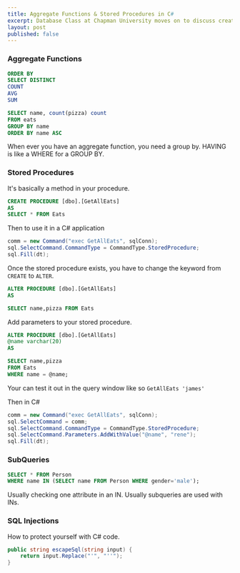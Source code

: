 ```yaml
---
title: Aggregate Functions & Stored Procedures in C#
excerpt: Database Class at Chapman University moves on to discuss creating stored procedures in a SQLServer Management Studio, then how to call them in a c# application.
layout: post
published: false
---
```


### Aggregate Functions

```sql
ORDER BY
SELECT DISTINCT
COUNT
AVG
SUM

SELECT name, count(pizza) count
FROM eats
GROUP BY name
ORDER BY name ASC
```

When ever you have an aggregate function, you need a group by.  HAVING is like a WHERE for a GROUP BY.

### Stored Procedures
It's basically a method in your procedure.

```sql
CREATE PROCEDURE [dbo].[GetAllEats]
AS
SELECT * FROM Eats
```

Then to use it in a C# application

```c#
comm = new Command("exec GetAllEats", sqlConn);
sql.SelectCommand.CommandType = CommandType.StoredProcedure;
sql.Fill(dt);
```

Once the stored procedure exists, you have to change the keyword from `CREATE` to `ALTER`.

```sql
ALTER PROCEDURE [dbo].[GetAllEats]
AS

SELECT name,pizza FROM Eats
```

Add parameters to your stored procedure.

```sql
ALTER PROCEDURE [dbo].[GetAllEats]
@name varchar(20)
AS

SELECT name,pizza
FROM Eats
WHERE name = @name;
```

Your can test it out in the query window like so
`GetAllEats 'james'`

Then in C#

```c#
comm = new Command("exec GetAllEats", sqlConn);
sql.SelectCommand = comm;
sql.SelectCommand.CommandType = CommandType.StoredProcedure;
sql.SelectCommand.Parameters.AddWithValue("@name", "rene");
sql.Fill(dt);
```

### SubQueries

```sql
SELECT * FROM Person
WHERE name IN (SELECT name FROM Person WHERE gender='male');
```

Usually checking one attribute in an IN.  Usually subqueries are used with INs.

### SQL Injections

How to protect yourself with C# code.

```c#
public string escapeSql(string input) {
	return input.Replace("'", "''");
}
```